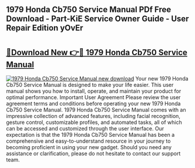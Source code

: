 ## 1979 Honda Cb750 Service Manual PDf Free Download - Part-KiE Service Owner Guide - User Repair Edition yOvEr

# <h2><a href="http://bc16383.oget.top/?id=1979+Honda+Cb750+Service+Manual">🔗Download New 👉🔴 1979 Honda Cb750 Service Manual</a></h2>

[![1979 Honda Cb750 Service Manual new download](https://i.imgur.com/5g1atiW.png)](http://bc16383.oget.top/?id=1979+Honda+Cb750+Service+Manual)
Your new 1979 Honda Cb750 Service Manual is designed to make your life easier. This user manual shows you how to install, operate, and maintain your product for optimal performance. Important User Agreement Please review the user agreement terms and conditions before operating your new 1979 Honda Cb750 Service Manual. 1979 Honda Cb750 Service Manual comes with an impressive collection of advanced features, including facial recognition, gesture control, customizable profiles, and automated tasks, all of which can be accessed and customized through the user interface. Our expectation is that the 1979 Honda Cb750 Service Manual has been a comprehensive and easy-to-understand resource in your journey to becoming proficient in using your new gadget. Should you need any assistance or clarification, please do not hesitate to contact our support team.
